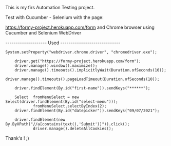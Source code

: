 This is my firs Automation Testing project.

Test with Cucumber - Selenium with the page:

https://formy-project.herokuapp.com/form
and Chrome browser
using Cucumber
and Selenium WebDriver

-------------------- Used -----------------------------

    System.setProperty("webdriver.chrome.driver", "chromedriver.exe");

        driver.get("https://formy-project.herokuapp.com/form");
        driver.manage().window().maximize();
        driver.manage().timeouts().implicitlyWait(Duration.ofSeconds(10));
        driver.manage().timeouts().pageLoadTimeout(Duration.ofSeconds(10));
        
        driver.findElement(By.id("first-name")).sendKeys("******");
        
        Select  fromMenuSelect = new Select(driver.findElement(By.id("select-menu")));
                fromMenuSelect.selectByIndex(2);
        driver.findElement(By.id("datepicker")).sendKeys("09/07/2021");
        
        driver.findElement(new By.ByXPath("//a[contains(text(),'Submit')]")).click();
                driver.manage().deleteAllCookies();


Thank's !   ;)
